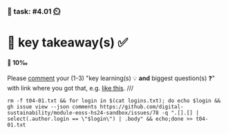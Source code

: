 ### 💪 task: #4.01 [⏲️](https://youtu.be/1gQJUjgCqrU)

# 🏢 key takeaway(s) ✅

#### 🏅 10‰

Please [comment](https://github.com/digital-sustainability/module-eoss-hs24-sandbox/issues/78) your (1-3) "key learning(s) 💡 **and** biggest question(s) ❓" with link where you got that, e.g. [like this](https://github.com/digital-sustainability/module-eoss-hs24-sandbox/blob/dea4c140b66def846ea4bd23b25397914aa9d371/docs/baloise.md?plain=1#L64).
///
```
rm -f t04-01.txt && for login in $(cat logins.txt); do echo $login && gh issue view --json comments https://github.com/digital-sustainability/module-eoss-hs24-sandbox/issues/78 -q ".[].[] | select(.author.login == \"$login\") | .body" && echo;done >> t04-01.txt
```